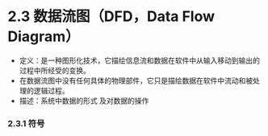 # 2.3   数据流图（DFD，Data Flow Diagram）

* 定义：是一种图形化技术，它描绘信息流和数据在软件中从输入移动到输出的过程中所经受的变换。
* 在数据流图中没有任何具体的物理部件，它只是描绘数据在软件中流动和被处理的逻辑过程。
* 描述：系统中数据的形式 及对数据的操作


### 2.3.1  符号














































